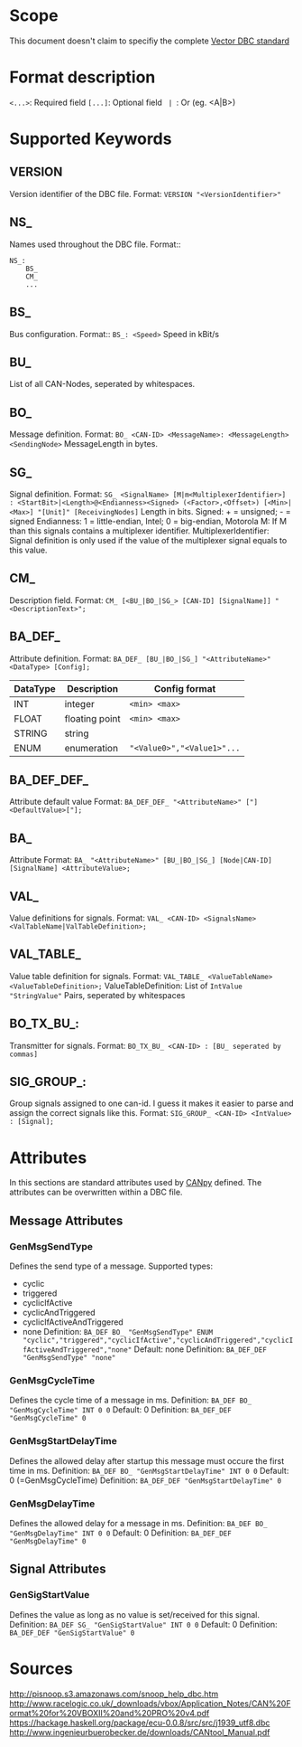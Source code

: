 # Scope
This document doesn't claim to specifiy the complete [Vector DBC standard](http://vector.com/vi_candb_en.html)

# Format description
`<...>`: Required field
`[...]`: Optional field
`  |  `: Or (eg. <A|B>)

# Supported Keywords
## VERSION
Version identifier of the DBC file.
Format: `VERSION "<VersionIdentifier>"`

## NS_
Names used throughout the DBC file.
Format::
```
NS_:
    BS_
    CM_
    ...
```


## BS_
Bus configuration.
Format:: `BS_: <Speed>`
Speed in kBit/s

## BU_
List of all CAN-Nodes, seperated by whitespaces.

## BO_
Message definition.
Format: `BO_ <CAN-ID> <MessageName>: <MessageLength> <SendingNode>`
MessageLength in bytes.

## SG_
Signal definition.
Format: `SG_ <SignalName> [M|m<MultiplexerIdentifier>] : <StartBit>|<Length>@<Endianness><Signed> (<Factor>,<Offset>) [<Min>|<Max>] "[Unit]" [ReceivingNodes]`
Length in bits.
Signed: + = unsigned; - = signed
Endianness: 1 = little-endian, Intel; 0 = big-endian, Motorola
M: If M than this signals contains a multiplexer identifier.
MultiplexerIdentifier: Signal definition is only used if the value of the multiplexer signal equals to this value.

## CM_
Description field.
Format: `CM_ [<BU_|BO_|SG_> [CAN-ID] [SignalName]] "<DescriptionText>";`

## BA_DEF_
Attribute definition.
Format: `BA_DEF_ [BU_|BO_|SG_] "<AttributeName>" <DataType> [Config];`

DataType | Description         | Config format
---------|---------------------|----------------
INT      | integer             | `<min> <max>`
FLOAT    | floating point      | `<min> <max>`
STRING   | string              |
ENUM     | enumeration         | `"<Value0>","<Value1>"...`

## BA_DEF_DEF_
Attribute default value
Format: `BA_DEF_DEF_ "<AttributeName>" ["]<DefaultValue>["];`

## BA_
Attribute
Format: `BA_ "<AttributeName>" [BU_|BO_|SG_] [Node|CAN-ID] [SignalName] <AttributeValue>;`

## VAL_
Value definitions for signals.
Format: `VAL_ <CAN-ID> <SignalsName> <ValTableName|ValTableDefinition>;`

## VAL_TABLE_
Value table definition for signals.
Format: `VAL_TABLE_ <ValueTableName> <ValueTableDefinition>;`
ValueTableDefinition: List of `IntValue "StringValue"` Pairs, seperated by whitespaces

## BO_TX_BU_:
Transmitter for signals.
Format: `BO_TX_BU_ <CAN-ID> : [BU_ seperated by commas]`

## SIG_GROUP_:
Group signals assigned to one can-id. I guess it makes it easier to parse and assign the correct signals like this.
Format: `SIG_GROUP_ <CAN-ID> <IntValue> : [Signal];`

# Attributes
In this sections are standard attributes used by [CANpy](https://github.com/stefanhoelzl/CANpy) defined. The attributes can be overwritten within a DBC file.
## Message Attributes

### GenMsgSendType
Defines the send type of a message.
Supported types:
* cyclic
* triggered
* cyclicIfActive
* cyclicAndTriggered
* cyclicIfActiveAndTriggered
* none
Definition: `BA_DEF BO_ "GenMsgSendType" ENUM "cyclic","triggered","cyclicIfActive","cyclicAndTriggered","cyclicIfActiveAndTriggered","none"`
Default: none
Definition: `BA_DEF_DEF "GenMsgSendType" "none"`

### GenMsgCycleTime
Defines the cycle time of a message in ms.
Definition: `BA_DEF BO_ "GenMsgCycleTime" INT 0 0`
Default: 0
Definition: `BA_DEF_DEF "GenMsgCycleTime" 0`

### GenMsgStartDelayTime
Defines the allowed delay after startup this message must occure the first time in ms.
Definition: `BA_DEF BO_ "GenMsgStartDelayTime" INT 0 0`
Default: 0 (=GenMsgCycleTime)
Definition: `BA_DEF_DEF "GenMsgStartDelayTime" 0`

### GenMsgDelayTime
Defines the allowed delay for a message in ms.
Definition: `BA_DEF BO_ "GenMsgDelayTime" INT 0 0`
Default: 0
Definition: `BA_DEF_DEF "GenMsgDelayTime" 0`

## Signal Attributes
### GenSigStartValue
Defines the value as long as no value is set/received for this signal.
Definition: `BA_DEF SG_ "GenSigStartValue" INT 0 0`
Default: 0
Definition: `BA_DEF_DEF "GenSigStartValue" 0`

# Sources
http://pisnoop.s3.amazonaws.com/snoop_help_dbc.htm
http://www.racelogic.co.uk/_downloads/vbox/Application_Notes/CAN%20Format%20for%20VBOXII%20and%20PRO%20v4.pdf
https://hackage.haskell.org/package/ecu-0.0.8/src/src/j1939_utf8.dbc
http://www.ingenieurbuerobecker.de/downloads/CANtool_Manual.pdf
